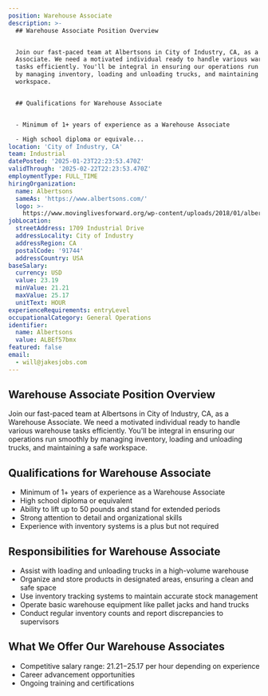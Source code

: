 ```yaml
---
position: Warehouse Associate
description: >-
  ## Warehouse Associate Position Overview


  Join our fast-paced team at Albertsons in City of Industry, CA, as a Warehouse
  Associate. We need a motivated individual ready to handle various warehouse
  tasks efficiently. You'll be integral in ensuring our operations run smoothly
  by managing inventory, loading and unloading trucks, and maintaining a safe
  workspace.


  ## Qualifications for Warehouse Associate


  - Minimum of 1+ years of experience as a Warehouse Associate

  - High school diploma or equivale...
location: 'City of Industry, CA'
team: Industrial
datePosted: '2025-01-23T22:23:53.470Z'
validThrough: '2025-02-22T22:23:53.470Z'
employmentType: FULL_TIME
hiringOrganization:
  name: Albertsons
  sameAs: 'https://www.albertsons.com/'
  logo: >-
    https://www.movinglivesforward.org/wp-content/uploads/2018/01/albertsons-logo.png
jobLocation:
  streetAddress: 1709 Industrial Drive
  addressLocality: City of Industry
  addressRegion: CA
  postalCode: '91744'
  addressCountry: USA
baseSalary:
  currency: USD
  value: 23.19
  minValue: 21.21
  maxValue: 25.17
  unitText: HOUR
experienceRequirements: entryLevel
occupationalCategory: General Operations
identifier:
  name: Albertsons
  value: ALBEf57bmx
featured: false
email:
  - will@jakesjobs.com
---
```




## Warehouse Associate Position Overview

Join our fast-paced team at Albertsons in City of Industry, CA, as a Warehouse Associate. We need a motivated individual ready to handle various warehouse tasks efficiently. You'll be integral in ensuring our operations run smoothly by managing inventory, loading and unloading trucks, and maintaining a safe workspace.

## Qualifications for Warehouse Associate

- Minimum of 1+ years of experience as a Warehouse Associate
- High school diploma or equivalent
- Ability to lift up to 50 pounds and stand for extended periods
- Strong attention to detail and organizational skills
- Experience with inventory systems is a plus but not required

## Responsibilities for Warehouse Associate

- Assist with loading and unloading trucks in a high-volume warehouse
- Organize and store products in designated areas, ensuring a clean and safe space
- Use inventory tracking systems to maintain accurate stock management
- Operate basic warehouse equipment like pallet jacks and hand trucks
- Conduct regular inventory counts and report discrepancies to supervisors

## What We Offer Our Warehouse Associates

- Competitive salary range: $21.21-$25.17 per hour depending on experience
- Career advancement opportunities
- Ongoing training and certifications
